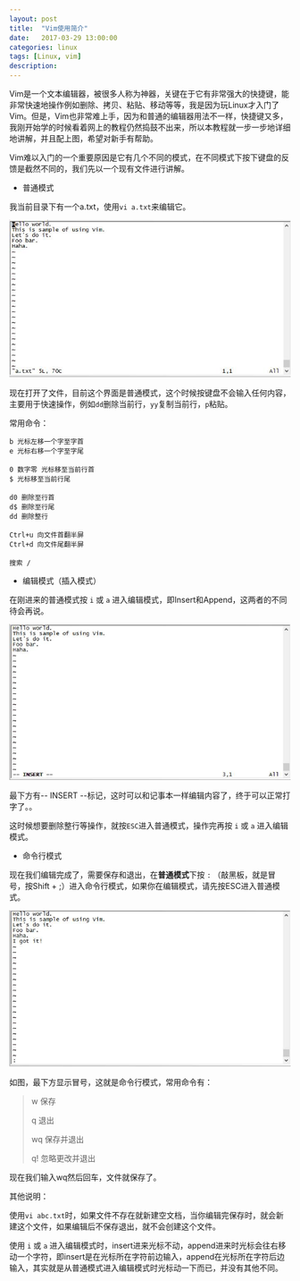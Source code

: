 ```yaml
---
layout: post
title:  "Vim使用简介"
date:   2017-03-29 13:00:00
categories: linux
tags: [Linux, vim]
description: 
---
```


<!--more-->

Vim是一个文本编辑器，被很多人称为神器，关键在于它有非常强大的快捷键，能非常快速地操作例如删除、拷贝、粘贴、移动等等，我是因为玩Linux才入门了Vim。但是，Vim也非常难上手，因为和普通的编辑器用法不一样，快捷键又多，我刚开始学的时候看着网上的教程仍然捣鼓不出来，所以本教程就一步一步地详细地讲解，并且配上图，希望对新手有帮助。

Vim难以入门的一个重要原因是它有几个不同的模式，在不同模式下按下键盘的反馈是截然不同的，我们先以一个现有文件进行讲解。

* 普通模式

我当前目录下有一个a.txt，使用```vi a.txt```来编辑它。

<div style="text-align: center;">
<img class="onerow-imgfix" src="/r/vim/1.jpg" border="0" alt=""/>
</div>

现在打开了文件，目前这个界面是普通模式，这个时候按键盘不会输入任何内容，主要用于快速操作，例如```dd```删除当前行，```yy```复制当前行，```p```粘贴。

常用命令：

```
b 光标左移一个字至字首
e 光标右移一个字至字尾

0 数字零 光标移至当前行首
$ 光标移至当前行尾

d0 删除至行首
d$ 删除至行尾
dd 删除整行

Ctrl+u 向文件首翻半屏
Ctrl+d 向文件尾翻半屏

搜索 /
```

* 编辑模式（插入模式）

在刚进来的普通模式按 ```i``` 或 ```a``` 进入编辑模式，即Insert和Append，这两者的不同待会再说。

<div style="text-align: center;">
<img class="onerow-imgfix" src="/r/vim/2.jpg" border="0" alt=""/>
</div>

最下方有-- INSERT --标记，这时可以和记事本一样编辑内容了，终于可以正常打字了。。

这时候想要删除整行等操作，就按```ESC```进入普通模式，操作完再按 ```i``` 或 ```a``` 进入编辑模式。

* 命令行模式

现在我们编辑完成了，需要保存和退出，在**普通模式**下按 ```:``` （敲黑板，就是冒号，按Shift + ;）进入命令行模式，如果你在编辑模式，请先按ESC进入普通模式。

<div style="text-align: center;">
<img class="onerow-imgfix" src="/r/vim/3.jpg" border="0" alt=""/>
</div>

如图，最下方显示冒号，这就是命令行模式，常用命令有：

> w 保存
> 
> q 退出
> 
> wq 保存并退出
> 
> q! 忽略更改并退出
 
现在我们输入wq然后回车，文件就保存了。

其他说明：

使用```vi abc.txt```时，如果文件不存在就新建空文档，当你编辑完保存时，就会新建这个文件，如果编辑后不保存退出，就不会创建这个文件。

使用  ```i``` 或 ```a``` 进入编辑模式时，insert进来光标不动，append进来时光标会往右移动一个字符，即insert是在光标所在字符前边输入，append在光标所在字符后边输入，其实就是从普通模式进入编辑模式时光标动一下而已，并没有其他不同。